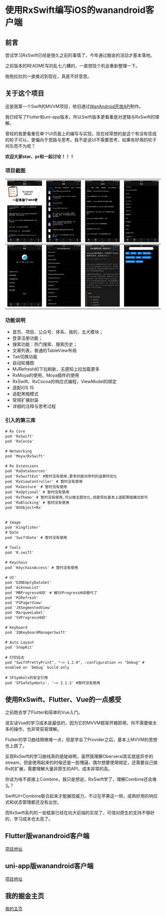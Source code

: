 # 使用RxSwift编写iOS的wanandroid客户端

## 前言

尝试学习RxSwift已经是很久之前的事情了，今年通过掘金的活动才基本落地。

之前版本的README写的乱七八糟的，一直想找个机会重新整理一下。

拖拖拉拉的一直推迟到现在，真是不好意思。

## 关于这个项目

这是我第一个Swift的MVVM项目，依旧通过[WanAndroid开放API](https://www.wanandroid.com/)制作。

我已经写了Flutter和uni-app版本，所以Swift版本更看重是对逻辑与RxSwift的理解。

曾经的我更看重在单个UI页面上的编写与实现，现在经常想的是这个有没有现成的轮子可以，更偏向于思路与思考。我不是说UI不需要思考，如果有好用的轮子何乐而不为呢？

**欢迎大家star、pr和一起讨论！！！**

### 项目截图
 
| ![](ScreenShots/1.PNG) | ![](ScreenShots/2.PNG) | ![](ScreenShots/3.PNG) | ![](ScreenShots/4.PNG) |
| --- | --- | --- | --- |
| ![](ScreenShots/5.PNG) | ![](ScreenShots/6.PNG) | ![](ScreenShots/7.PNG) | ![](ScreenShots/8.PNG) |  

### 功能说明

* 首页、项目、公众号、体系、我的，五大模块；
* 登录注册功能；
* 搜索功能：热门搜索、搜索历史；
* 文章列表，普通的TableView布局
* Tab切换功能
* 自动轮播图
* MJRefresh的下拉刷新，无感知上拉加载更多
* RxMoya的使用，Moya插件的使用
* RxSwift、RxCocoa的响应式编程，ViewModel的绑定
* 适配iOS 15
* 适配黑暗模式
* 常用扩展封装
* 详细的注释与思考过程

### 引入的第三库

```
# Rx Core
pod 'RxSwift'
pod 'RxCocoa'

# Networking
pod 'Moya/RxSwift'

# Rx Extensions
pod 'RxDataSources'
pod 'RxSwiftExt' #暂时没有使用,更多的是对序列的运算符优化
pod 'RxViewController' # 暂时没有使用
pod 'RxGesture' # 暂时没有使用
pod 'RxOptional' # 暂时没有使用
pod 'RxTheme' # 暂时没有使用,可以做主题优化,但是现在基本上适配黑暗模式即可
pod 'RxBlocking' # 暂时没有使用
pod 'NSObject+Rx'


# Image
pod 'Kingfisher'
# Date
pod 'SwiftDate' # 暂时没有使用

# Tools
pod 'R.swift'

# Keychain
pod 'KeychainAccess' # 暂时没有使用

# UI'
pod 'DZNEmptyDataSet'
pod 'AcknowList'
pod 'MBProgressHUD' # 被SVProgressHUD替代了
pod 'MJRefresh'
pod 'FSPagerView'
pod 'JXSegmentedView'
pod 'MarqueeLabel'
pod 'SVProgressHUD'
  
# Keyboard
pod 'IQKeyboardManagerSwift'

# Auto Layout
pod 'SnapKit'

# 打印日志
pod "SwiftPrettyPrint", "~> 1.2.0", :configuration => "Debug" # enabled on `Debug` build only
    
# SFSymbols的安全引用
pod 'SFSafeSymbols', '~> 2.1.3' #暂时没有使用
```

## 使用RxSwift、Flutter、Vue的一点感受

之前跑去学了Flutter和简单的Vue入门。

说实话Vue的学习成本是最低的，因为它的MVVM框架开箱即用，你不需要做太多的操作，也非常容易理解。

Flutter的学习曲线稍微难一点，但是学会了Provider之后，基本上MVVM的思想也上路了。

反观RxSwift的学习曲线真的是陡峭啊，虽然我理解Oberveral其实就是异步的stream，但是使用起来的时候还是一脸懵逼，偶尔想要使用绑定，还需要自己做Rx的扩展，需要理解大量非原生的API，成本非常的高。

你说为啥不直接上Combine，我只是想说，RxSwift学了，理解Combine还会难么？

SwiftUI+Combine联合起来才能展现威力，不过在苹果这一侧，成熟好用的响应式和状态管理都还没有出世。

而RxSwift系列的一些框架已经在向大前端的实现了，可惜对原生的支持不够好的，学习成本也太高了。

## Flutter版wanandroid客户端

[项目地址](https://github.com/seasonZhu/FlutterPlayAndroid)

## uni-app版wanandroid客户端

[项目地址](https://github.com/seasonZhu/UniAppPlayAndroid)

## 我的掘金主页

[我的主页](https://juejin.cn/user/4353721778057997)

